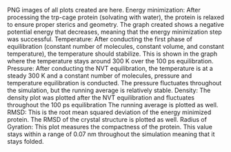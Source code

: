 PNG images of all plots created are here. 
Energy minimization: After processing the trp-cage protein (solvating with water), the protein is relaxed to ensure proper sterics and geometry. The graph created shows a negative potential energy that decreases, meaning that the energy minimization step was successful.
Temperature: After conducting the first phase of equilibration (constant number of molecules, constant volume, and constant temperature), the temperature should stabilize. This is shown in the graph where the temperature stays around 300 K over the 100 ps equilibration.
Pressure: After conducting the NVT equilibration, the temperature is at a steady 300 K and a constant number of molecules, pressure and temperature equilibration is conducted. The pressure fluctuates throughout the simulation, but the running average is relatively stable.
Density: The density plot was plotted after the NVT equilibration and fluctuates throughout the 100 ps equilibration The running average is plotted as well.
RMSD: This is the root mean squared deviation of the energy minimized protein. The RMSD of the crystal structure is plotted as well.
Radius of Gyration: This plot measures the compactness of the protein. This value stays within a range of 0.07 nm throughout the simulation meaning that it stays folded. 
